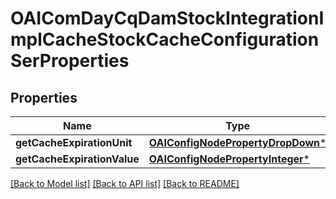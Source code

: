 # OAIComDayCqDamStockIntegrationImplCacheStockCacheConfigurationSerProperties

## Properties
Name | Type | Description | Notes
------------ | ------------- | ------------- | -------------
**getCacheExpirationUnit** | [**OAIConfigNodePropertyDropDown***](OAIConfigNodePropertyDropDown.md) |  | [optional] 
**getCacheExpirationValue** | [**OAIConfigNodePropertyInteger***](OAIConfigNodePropertyInteger.md) |  | [optional] 

[[Back to Model list]](../README.md#documentation-for-models) [[Back to API list]](../README.md#documentation-for-api-endpoints) [[Back to README]](../README.md)


